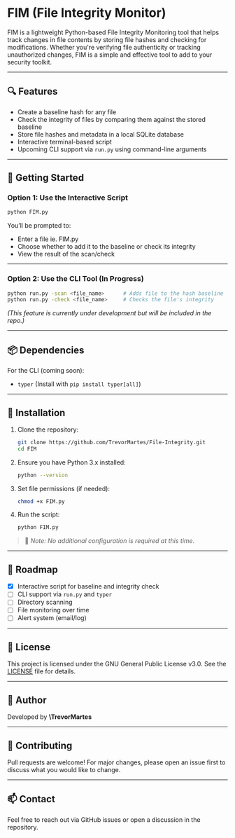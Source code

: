 
# FIM (File Integrity Monitor)

FIM is a lightweight Python-based File Integrity Monitoring tool that helps track changes in file contents by storing file hashes and checking for modifications. Whether you're verifying file authenticity or tracking unauthorized changes, FIM is a simple and effective tool to add to your security toolkit.

---

## 🔍 Features

- Create a baseline hash for any file
- Check the integrity of files by comparing them against the stored baseline
- Store file hashes and metadata in a local SQLite database
- Interactive terminal-based script
- Upcoming CLI support via `run.py` using command-line arguments

---

## 🚀 Getting Started

### Option 1: Use the Interactive Script

```bash
python FIM.py
````

You’ll be prompted to:

* Enter a file ie. FIM.py
* Choose whether to add it to the baseline or check its integrity
* View the result of the scan/check

---

### Option 2: Use the CLI Tool (In Progress)

```bash
python run.py -scan <file_name>      # Adds file to the hash baseline
python run.py -check <file_name>     # Checks the file's integrity
```

*(This feature is currently under development but will be included in the repo.)*

---

## 📦 Dependencies

For the CLI (coming soon):

* `typer` (Install with `pip install typer[all]`)

---

## 🔧 Installation

1. Clone the repository:

   ```bash
   git clone https://github.com/TrevorMartes/File-Integrity.git
   cd FIM
   ```

2. Ensure you have Python 3.x installed:

   ```bash
   python --version
   ```

3. Set file permissions (if needed):

   ```bash
   chmod +x FIM.py
   ```

4. Run the script:

   ```bash
   python FIM.py
   ```

> 📌 *Note: No additional configuration is required at this time.*

---

## 📁 Roadmap

* [x] Interactive script for baseline and integrity check
* [ ] CLI support via `run.py` and `typer`
* [ ] Directory scanning
* [ ] File monitoring over time
* [ ] Alert system (email/log)

---

## 📜 License

This project is licensed under the GNU General Public License v3.0. See the [LICENSE](./LICENSE) file for details.

---

## 👤 Author

Developed by **\TrevorMartes**

---

## 🤝 Contributing

Pull requests are welcome! For major changes, please open an issue first to discuss what you would like to change.

---

## 📫 Contact

Feel free to reach out via GitHub issues or open a discussion in the repository.


